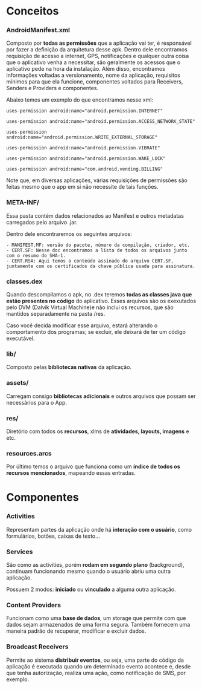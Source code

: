 # Conceitos 

### AndroidManifest.xml 

Composto por **todas as permissões** que a aplicação vai ter, é responsável por fazer a definição da arquitetura desse apk. Dentro dele encontramos requisição de acesso a internet, GPS, notificações e qualquer outra coisa que o aplicativo venha a necessitar, são geralmente os acessos que o aplicativo pede na hora da instalação. Além disso, encontramos informações voltadas a versionamento, nome da aplicação, requisitos mínimos para que ela funcione, componentes voltados para Receivers, Senders e Providers e componentes.

Abaixo temos um exemplo do que encontramos nesse xml: 

    uses-permission android:name="android.permission.INTERNET" 

    uses-permission android:name="android.permission.ACCESS_NETWORK_STATE" 
    
    uses-permission android:name="android.permission.WRITE_EXTERNAL_STORAGE" 
    
    uses-permission android:name="android.permission.VIBRATE" 
    
    uses-permission android:name="android.permission.WAKE_LOCK" 
    
    uses-permission android:name="com.android.vending.BILLING" 
    
 Note que, em diversas aplicações, várias requisições de permissões são feitas mesmo que o app em si não necessite de tais funções. 

### META-INF/ 

Essa pasta contém dados relacionados ao Manifest e outros metadatas carregados pelo arquivo .jar.

Dentro dele encontraremos os seguintes arquivos: 

	- MANIFEST.MF: versão do pacote, número da compilação, criador, etc. 
	- CERT.SF: Nesse doc encontramos a lista de todos os arquivos junto com o resumo do SHA-1.
	- CERT.RSA: Aqui temos o conteúdo assinado do arquivo CERT.SF, juntamente com os certificados da chave pública usada para assinatura. 


### classes.dex 

Quando descompilamos o apk, no .dex teremos **todas as classes java que estão presentes no código** do aplicativo. Esses arquivos são os exexutados pelo DVM (Dalvik Virtual Machine)e não inclui os recursos, que são mantidos separadamente na pasta /res. 

Caso você decida modificar esse arquivo, estará alterando o comportamento dos programas; se excluir, ele deixará de ter um código executável. 

### lib/ 

Composto pelas **bibliotecas nativas** da aplicação. 

### assets/ 

Carregam consigo **bibliotecas adicionais** e outros arquivos que possam ser necessários para o App. 

### res/

Diretório com todos os **recursos**, xlms de **atividades, layouts, imagens** e etc. 

### resources.arcs 

Por último temos o arquivo que funciona como um **índice de todos os recursos mencionados**, mapeando essas entradas. 

# 

# Componentes 

### Activities 
Representam partes da aplicação onde há **interação com o usuário**, como formulários, botões, caixas de texto...

### Services
São como as activities, porém **rodam em segundo plano** (background), continuam funcionando mesmo quando o usuário abriu uma outra aplicação. 

Possuem 2 modos: **iniciado** ou **vinculado** a alguma outra aplicação. 

### Content Providers 
Funcionam como uma **base de dados**, um storage que permite com que dados sejam armazenados de uma forma segura. 
Também fornecem uma maneira padrão de recuperar, modificar e excluir dados.  

### Broadcast Receivers 
Permite ao sistema **distribuir eventos**, ou seja, uma parte do código da aplicação é executada quando um determinado evento acontece e, desde que tenha autorização, realiza uma ação, como notificação de SMS, por exemplo. 

